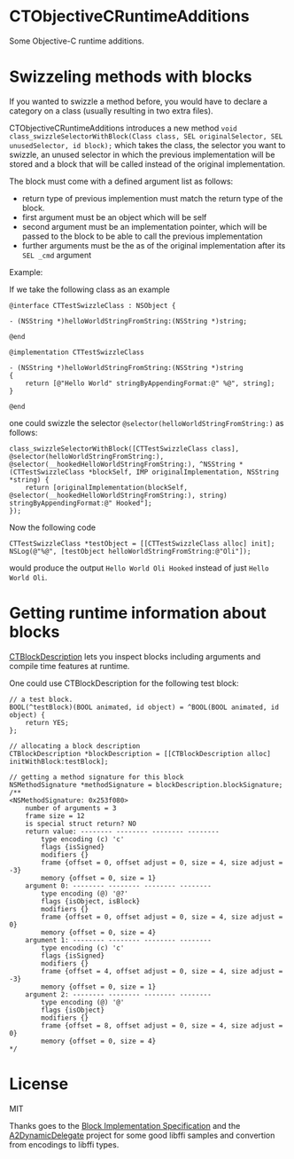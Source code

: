 CTObjectiveCRuntimeAdditions
============================
Some Objective-C runtime additions.

Swizzeling methods with blocks
============================
If you wanted to swizzle a method before, you would have to declare a category on a class (usually resulting in two extra files).

CTObjectiveCRuntimeAdditions introduces a new method `void class_swizzleSelectorWithBlock(Class class, SEL originalSelector, SEL unusedSelector, id block);` which takes the class, the selector you want to swizzle, an unused selector in which the previous implementation will be stored and a block that will be called instead of the original implementation.

The block must come with a defined argument list as follows:

* return type of previous implemention must match the return type of the block.
* first argument must be an object which will be self
* second argument must be an implementation pointer, which will be passed to the block to be able to call the previous implementation
* further arguments must be the as of the original implementation after its `SEL _cmd` argument

Example:

If we take the following class as an example
``` objc
@interface CTTestSwizzleClass : NSObject {

- (NSString *)helloWorldStringFromString:(NSString *)string;

@end

@implementation CTTestSwizzleClass

- (NSString *)helloWorldStringFromString:(NSString *)string
{
    return [@"Hello World" stringByAppendingFormat:@" %@", string];
}

@end
```

one could swizzle the selector `@selector(helloWorldStringFromString:)` as follows:

``` objc
class_swizzleSelectorWithBlock([CTTestSwizzleClass class], @selector(helloWorldStringFromString:), @selector(__hookedHelloWorldStringFromString:), ^NSString *(CTTestSwizzleClass *blockSelf, IMP originalImplementation, NSString *string) {
    return [originalImplementation(blockSelf, @selector(__hookedHelloWorldStringFromString:), string) stringByAppendingFormat:@" Hooked"];
});
```

Now the following code

``` objc
CTTestSwizzleClass *testObject = [[CTTestSwizzleClass alloc] init];
NSLog(@"%@", [testObject helloWorldStringFromString:@"Oli"]);
```

would produce the output `Hello World Oli Hooked` instead of just `Hello World Oli`.


Getting runtime information about blocks
============================
[CTBlockDescription](https://github.com/ebf/CTObjectiveCRuntimeAdditions/blob/master/CTObjectiveCRuntimeAdditions/CTObjectiveCRuntimeAdditions/CTBlockDescription.h) lets you inspect blocks including arguments and compile time features at runtime.

One could use CTBlockDescription for the following test block:

``` objc
// a test block.
BOOL(^testBlock)(BOOL animated, id object) = ^BOOL(BOOL animated, id object) {
    return YES;
};

// allocating a block description
CTBlockDescription *blockDescription = [[CTBlockDescription alloc] initWithBlock:testBlock];

// getting a method signature for this block
NSMethodSignature *methodSignature = blockDescription.blockSignature;
/**
<NSMethodSignature: 0x253f080>
    number of arguments = 3
    frame size = 12
    is special struct return? NO
    return value: -------- -------- -------- --------
        type encoding (c) 'c'
        flags {isSigned}
        modifiers {}
        frame {offset = 0, offset adjust = 0, size = 4, size adjust = -3}
        memory {offset = 0, size = 1}
    argument 0: -------- -------- -------- --------
        type encoding (@) '@?'
        flags {isObject, isBlock}
        modifiers {}
        frame {offset = 0, offset adjust = 0, size = 4, size adjust = 0}
        memory {offset = 0, size = 4}
    argument 1: -------- -------- -------- --------
        type encoding (c) 'c'
        flags {isSigned}
        modifiers {}
        frame {offset = 4, offset adjust = 0, size = 4, size adjust = -3}
        memory {offset = 0, size = 1}
    argument 2: -------- -------- -------- --------
        type encoding (@) '@'
        flags {isObject}
        modifiers {}
        frame {offset = 8, offset adjust = 0, size = 4, size adjust = 0}
        memory {offset = 0, size = 4}
*/
```

License
============================
MIT

Thanks goes to the [Block Implementation Specification](http://clang.llvm.org/docs/Block-ABI-Apple.txt) and the [A2DynamicDelegate](https://github.com/pandamonia/A2DynamicDelegate) project for some good libffi samples and convertion from encodings to libffi types.
